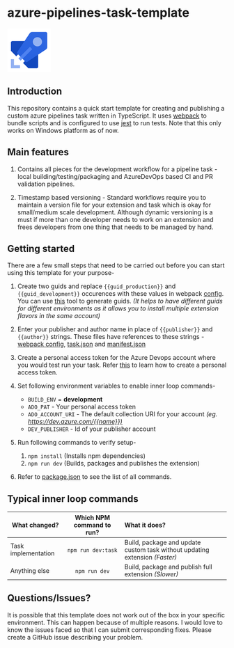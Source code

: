 # azure-pipelines-task-template

![Azure Pipelines](./images/azure-pipelines.png)

## Introduction

This repository contains a quick start template for creating and publishing a custom azure pipelines task written in TypeScript. It uses [webpack](https://webpack.js.org) to bundle scripts and is configured to use [jest](https://jestjs.io/) to run tests. Note that this only works on Windows platform as of now.

## Main features
1. Contains all pieces for the development workflow for a pipeline task - local building/testing/packaging and AzureDevOps based CI and PR validation pipelines.

1. Timestamp based versioning - Standard workflows require you to maintain a version file for your extension and task which is okay for small/medium scale development. Although dynamic versioning is a must if more than one developer needs to work on an extension and frees developers from one thing that needs to be managed by hand. 

## Getting started

There are a few small steps that need to be carried out before you can start using this template for your purpose-

1. Create two guids and replace `{{guid_production}}` and `{{guid_development}}` occurences with these values in webpack [config](webpack.config.js). You can use [this](https://www.guidgenerator.com) tool to generate guids. *(It helps to have different guids for different environments as it allows you to install multiple extension flavors in the same account)*

1. Enter your publisher and author name in place of `{{publisher}}` and `{{author}}` strings. These files have references to these strings - [webpack config](webpack.config.js), [task.json](./src/custom-task/task.json) and [manifest.json](./src/manifest.json)

1. Create a personal access token for the Azure Devops account where you would test run your task. Refer [this](https://docs.microsoft.com/en-us/azure/devops/organizations/accounts/use-personal-access-tokens-to-authenticate?view=azure-devops) to learn how to create a personal access token.

1. Set following environment variables to enable inner loop commands-
    - `BUILD_ENV` = **development**
    - `ADO_PAT` - Your personal access token
    - `ADO_ACCOUNT_URI` - The default collection URI for your account *(eg. <https://dev.azure.com/{{name}})>*
    - `DEV_PUBLISHER` - Id of your publisher account

1. Run following commands to verify setup-
    1. `npm install` (Installs npm dependencies)
    1. `npm run dev` (Builds, packages and publishes the extension)

1. Refer to [package.json](./package.json) to see the list of all commands.

## Typical inner loop commands

| What changed? | Which NPM command to run? | What it does? |
| ------------- |:-------------:|:----- |
| Task implementation | `npm run dev:task` | Build, package and update custom task without updating extension *(Faster)* |
| Anything else | `npm run dev` | Build, package and publish full extension *(Slower)* |

## Questions/Issues?

It is possible that this template does not work out of the box in your specific environment. This can happen because of multiple reasons. I would love to know the issues faced so that I can submit corresponding fixes. Please create a GitHub issue describing your problem.